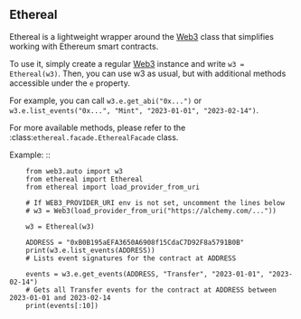 ## Ethereal

Ethereal is a lightweight wrapper around the [Web3](https://web3py.readthedocs.io/en/stable/web3.main.html#web3.Web3) class that simplifies
working with Ethereum smart contracts.

To use it, simply create a regular [Web3](https://web3py.readthedocs.io/en/stable/web3.main.html#web3.Web3) instance and write `w3 = Ethereal(w3)`.
Then, you can use w3 as usual, but with additional methods
accessible under the `e` property.

For example, you can call `w3.e.get_abi("0x...")` or
`w3.e.list_events("0x...", "Mint", "2023-01-01", "2023-02-14")`.

For more available methods, please refer to the :class:`ethereal.facade.EtherealFacade` class.

Example:
::

        from web3.auto import w3
        from ethereal import Ethereal
        from ethereal import load_provider_from_uri

        # If WEB3_PROVIDER_URI env is not set, uncomment the lines below
        # w3 = Web3(load_provider_from_uri("https://alchemy.com/..."))

        w3 = Ethereal(w3)

        ADDRESS = "0xB0B195aEFA3650A6908f15CdaC7D92F8a5791B0B"
        print(w3.e.list_events(ADDRESS))
        # Lists event signatures for the contract at ADDRESS

        events = w3.e.get_events(ADDRESS, "Transfer", "2023-01-01", "2023-02-14")
        # Gets all Transfer events for the contract at ADDRESS between 2023-01-01 and 2023-02-14
        print(events[:10])
